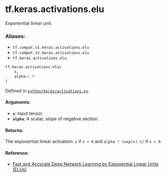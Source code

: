 <div itemscope itemtype="http://developers.google.com/ReferenceObject">
<meta itemprop="name" content="tf.keras.activations.elu" />
<meta itemprop="path" content="Stable" />
</div>

# tf.keras.activations.elu

Exponential linear unit.

### Aliases:

* `tf.compat.v1.keras.activations.elu`
* `tf.compat.v2.keras.activations.elu`
* `tf.keras.activations.elu`

``` python
tf.keras.activations.elu(
    x,
    alpha=1.0
)
```



Defined in [`python/keras/activations.py`](/code/stable/tensorflow/python/keras/activations.py).

<!-- Placeholder for "Used in" -->


#### Arguments:


* <b>`x`</b>: Input tensor.
* <b>`alpha`</b>: A scalar, slope of negative section.


#### Returns:

The exponential linear activation: `x` if `x > 0` and
  `alpha * (exp(x)-1)` if `x < 0`.



#### Reference:

- [Fast and Accurate Deep Network Learning by Exponential
  Linear Units (ELUs)](https://arxiv.org/abs/1511.07289)
